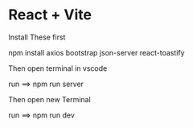 # React + Vite



Install These first

npm install axios bootstrap json-server react-toastify

Then open terminal in vscode

run ==> npm run server

Then open new Terminal

run ==> npm run dev
